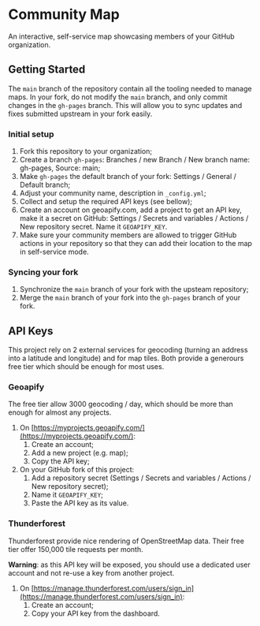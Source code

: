 # Community Map

An interactive, self-service map showcasing members of your GitHub organization.

## Getting Started

The `main` branch of the repository contain all the tooling needed to manage maps.  In your fork, do not modify the `main` branch, and only commit changes in the `gh-pages` branch.
This will allow you to sync updates and fixes submitted upstream in your fork easily.

### Initial setup

1. Fork this repository to your organization;
1. Create a branch `gh-pages`: Branches / new Branch / New branch name: gh-pages, Source: main;
1. Make `gh-pages` the default branch of your fork: Settings / General / Default branch;
1. Adjust your community name, description in `_config.yml`;
1. Collect and setup the required API keys (see bellow);
1. Create an account on geoapify.com, add a project to get an API key, make it a secret on GitHub: Settings / Secrets and variables / Actions / New repository secret.  Name it `GEOAPIFY_KEY`.
1. Make sure your community members are allowed to trigger GitHub actions in your repository so that they can add their location to the map in self-service mode.

### Syncing your fork

1. Synchronize the `main` branch of your fork with the upsteam repository;
1. Merge the `main` branch of your fork into the `gh-pages` branch of your fork.

## API Keys

This project rely on 2 external services for geocoding (turning an address into a latitude and longitude) and for map tiles.  Both provide a generours free tier which should be enough for most uses.

### Geoapify

The free tier allow 3000 geocoding / day, which should be more than enough for almost any projects.

1. On [https://myprojects.geoapify.com/](https://myprojects.geoapify.com/):
   1. Create an account;
   1. Add a new project (e.g. map);
   1. Copy the API key;
1. On your GitHub fork of this project:
   1. Add a repository secret (Settings / Secrets and variables / Actions / New repository secret);
   1. Name it `GEOAPIFY_KEY`;
   1. Paste the API key as its value.

### Thunderforest

Thunderforest provide nice rendering of OpenStreetMap data.  Their free tier offer 150,000 tile requests per month.

**Warning**: as this API key will be exposed, you should use a dedicated user account and not re-use a key from another project.

1. On [https://manage.thunderforest.com/users/sign_in](https://manage.thunderforest.com/users/sign_in):
   1. Create an account;
   1. Copy your API key from the dashboard.
